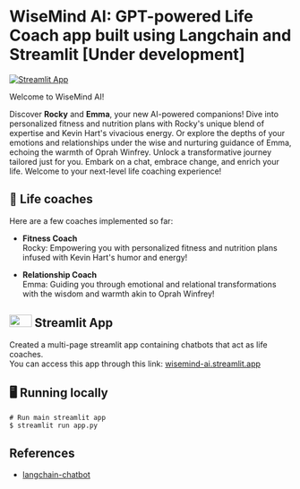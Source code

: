 # WiseMind AI: GPT-powered Life Coach app built using Langchain and Streamlit [Under development]

[![Streamlit App](https://static.streamlit.io/badges/streamlit_badge_black_white.svg)](https://wisemind-ai.streamlit.app/)

Welcome to WiseMind AI!

Discover **Rocky** and **Emma**, your new AI-powered companions! Dive into personalized fitness and nutrition 
plans with Rocky's unique blend of expertise and Kevin Hart's vivacious energy. Or explore the depths of your 
emotions and relationships under the wise and nurturing guidance of Emma, echoing the warmth of Oprah Winfrey. 
Unlock a transformative journey tailored just for you. Embark on a chat, embrace change, and enrich your life. 
Welcome to your next-level life coaching experience!

## 💬 Life coaches
Here are a few coaches implemented so far:

-  **Fitness Coach** \
  Rocky: Empowering you with personalized fitness and nutrition plans infused with Kevin Hart's humor and energy!

  -  **Relationship Coach** \
  Emma: Guiding you through emotional and relational transformations with the wisdom and warmth akin to Oprah Winfrey!

## <img src="https://streamlit.io/images/brand/streamlit-mark-color.png" width="40" height="22"> Streamlit App
Created a multi-page streamlit app containing chatbots that act as life coaches. \
You can access this app through this link: [wisemind-ai.streamlit.app](https://wisemind-ai.streamlit.app/)

## 🖥️ Running locally
```shell
# Run main streamlit app
$ streamlit run app.py
```
## References
- [langchain-chatbot](https://github.com/shashankdeshpande/langchain-chatbot)

